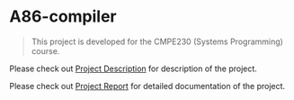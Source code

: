 # A86-compiler

> This project is developed for the CMPE230 (Systems Programming) course.

Please check out [Project Description](https://github.com/hsnbsrbalaban/a86-compiler/blob/master/cmpe230spring2018hw1.pdf) for description of the project.

Please check out [Project Report](https://github.com/hsnbsrbalaban/a86-compiler/blob/master/Cmpe230_ProjectReport_2016400297.pdf) for detailed documentation of the project.
